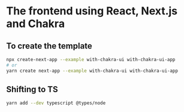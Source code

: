 # The frontend using React, Next.js and Chakra

## To create the template 
```bash
npx create-next-app --example with-chakra-ui with-chakra-ui-app
# or
yarn create next-app --example with-chakra-ui with-chakra-ui-app
```

## Shifting to TS
```bash
yarn add --dev typescript @types/node
```
